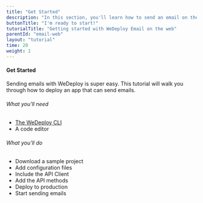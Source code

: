 ```yaml
---
title: "Get Started"
description: "In this section, you'll learn how to send an email on the web using the WeDeploy API Client."
buttonTitle: "I'm ready to start!"
tutorialTitle: "Getting started with WeDeploy Email on the web"
parentId: "email-web"
layout: "tutorial"
time: 20
weight: 1
---
```


#### Get Started

Sending emails with WeDeploy is super easy. This tutorial will walk you through how to deploy an app that can send emails.

###### What you'll need

<ul class="checklist">
  <li><a href="https://wedeploy.com/docs/intro/using-the-command-line/" target="_blank">The WeDeploy CLI</a></li>
  <li>A code editor</li>
</ul>

###### What you'll do

<ul class="checklist">
  <li>Download a sample project</li>
  <li>Add configuration files</li>
  <li>Include the API Client</li>
  <li>Add the API methods</li>
  <li>Deploy to production</li>
  <li>Start sending emails</li>
</ul>

